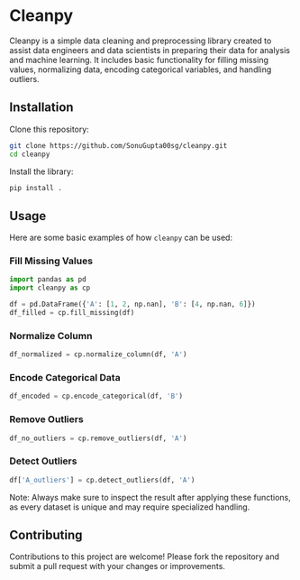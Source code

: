

# Cleanpy

Cleanpy is a simple data cleaning and preprocessing library created to assist data engineers and data scientists in preparing their data for analysis and machine learning. It includes basic functionality for filling missing values, normalizing data, encoding categorical variables, and handling outliers.

## Installation

Clone this repository:
```bash
git clone https://github.com/SonuGupta00sg/cleanpy.git
cd cleanpy
```

Install the library:
```bash
pip install .
```

## Usage

Here are some basic examples of how `cleanpy` can be used:

### Fill Missing Values
```python
import pandas as pd
import cleanpy as cp

df = pd.DataFrame({'A': [1, 2, np.nan], 'B': [4, np.nan, 6]})
df_filled = cp.fill_missing(df)
```

### Normalize Column
```python
df_normalized = cp.normalize_column(df, 'A')
```

### Encode Categorical Data
```python
df_encoded = cp.encode_categorical(df, 'B')
```

### Remove Outliers
```python
df_no_outliers = cp.remove_outliers(df, 'A')
```

### Detect Outliers
```python
df['A_outliers'] = cp.detect_outliers(df, 'A')
```

Note: Always make sure to inspect the result after applying these functions, as every dataset is unique and may require specialized handling.

## Contributing

Contributions to this project are welcome! Please fork the repository and submit a pull request with your changes or improvements.

```
